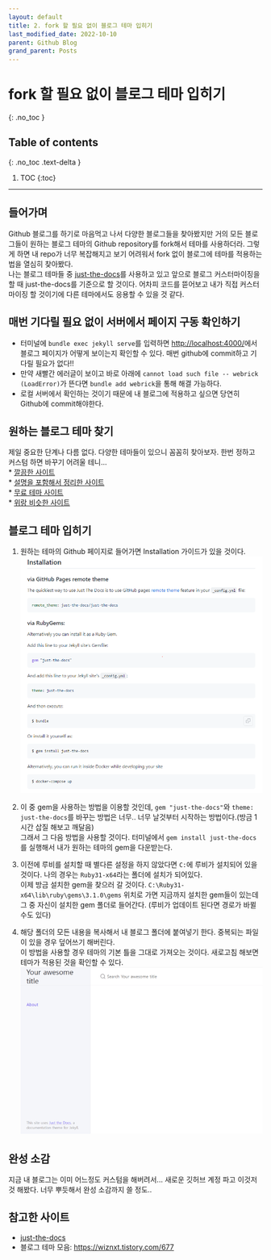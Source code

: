 ```yaml
---
layout: default
title: 2. fork 할 필요 없이 블로그 테마 입히기
last_modified_date: 2022-10-10
parent: Github Blog
grand_parent: Posts
---
```


# fork 할 필요 없이 블로그 테마 입히기
{: .no_toc }

## Table of contents
{: .no_toc .text-delta }

1. TOC
{:toc}

---

## 들어가며
Github 블로그를 하기로 마음먹고 나서 다양한 블로그들을 찾아봤지만 거의 모든 블로그들이 원하는 블로그 테마의 Github repository를 fork해서 테마를 사용하더라. 그렇게 하면 내 repo가 너무 복잡해지고 보기 어려워서 fork 없이 블로그에 테마를 적용하는 법을 열심히 찾아봤다.  
나는 블로그 테마들 중 [just-the-docs](https://github.com/just-the-docs/just-the-docs)를 사용하고 있고 앞으로 블로그 커스터마이징을 할 때 just-the-docs를 기준으로 할 것이다. 어차피 코드를 뜯어보고 내가 직접 커스터마이징 할 것이기에 다른 테마에서도 응용할 수 있을 것 같다.


## 매번 기다릴 필요 없이 서버에서 페이지 구동 확인하기
* 터미널에 `bundle exec jekyll serve`를 입력하면 <http://localhost:4000/>에서 블로그 페이지가 어떻게 보이는지 확인할 수 있다. 매번 github에 commit하고 기다릴 필요가 없다!! 
* 만약 새빨간 에러글이 보이고 바로 아래에 `cannot load such file -- webrick (LoadError)`가 뜬다면 `bundle add webrick`을 통해 해결 가능하다.
* 로컬 서버에서 확인하는 것이기 때문에 내 블로그에 적용하고 싶으면 당연히 Github에 commit해야한다.


## 원하는 블로그 테마 찾기 
제일 중요한 단계나 다름 없다. 다양한 테마들이 있으니 꼼꼼히 찾아보자. 한번 정하고 커스텀 하면 바꾸기 어려울 테니...  
    * [깔끔한 사이트](https://jekyllthemes.io/free)  
    * [설명을 포함해서 정리한 사이트](https://jekyllthemes.dev/)  
    * [무료 테마 사이트](https://jekyll-themes.com/free/)  
    * [위랑 비슷한 사이트](http://themes.jekyllrc.org/)  


## 블로그 테마 입히기
1. 원하는 테마의 Github 페이지로 들어가면 Installation 가이드가 있을 것이다. 
![theme_1](../../../assets/images/theme_1.PNG)

2. 이 중 gem을 사용하는 방법을 이용할 것인데, `gem "just-the-docs"`와 `theme: just-the-docs`를 바꾸는 방법은 너무.. 너무 날것부터 시작하는 방법이다.(방금 1시간 삽질 해보고 깨달음)  
그래서 그 다음 방법을 사용할 것이다. 터미널에서 `gem install just-the-docs`를 실행해서 내가 원하는 테마의 gem을 다운받는다.

3. 이전에 루비를 설치할 때 별다른 설정을 하지 않았다면 `C:`에 루비가 설치되어 있을 것이다. 나의 경우는 `Ruby31-x64`라는 폴더에 설치가 되어있다.  
이제 방금 설치한 gem을 찾으러 갈 것이다. `C:\Ruby31-x64\lib\ruby\gems\3.1.0\gems` 위치로 가면 지금까지 설치한 gem들이 있는데 그 중 자신이 설치한 gem 폴더로 들어간다. (루비가 업데이트 된다면 경로가 바뀔 수도 있다)

4. 해당 폴더의 모든 내용을 복사해서 내 블로그 폴더에 붙여넣기 한다. 중복되는 파일이 있을 경우 덮어쓰기 해버린다.  
이 방법을 사용할 경우 테마의 기본 틀을 그대로 가져오는 것이다. 새로고침 해보면 테마가 적용된 것을 확인할 수 있다.
![theme_2](../../../assets/images/theme_2.png)


## 완성 소감
지금 내 블로그는 이미 어느정도 커스텀을 해버려서... 새로운 깃허브 계정 파고 이것저것 해봤다.
너무 뿌듯해서 완성 소감까지 쓸 정도..



## 참고한 사이트
* [just-the-docs](https://github.com/just-the-docs/just-the-docs)
* 블로그 테마 모음: <https://wiznxt.tistory.com/677>